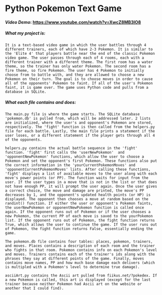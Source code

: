 # Python Pokemon Text Game
#### *Video Demo*: https://www.youtube.com/watch?v=XwcZ8MB3IO8
##### *What my project is*:
    It is a text-based video game in which the user battles through 4 different trainers, each of which have 2-3 Pokemon. It is similar to the 'Elite 4' that players battle near the end of the classic Pokemon video game. The user passes through each of 4 rooms, each with a different trainer with a different theme. The first room has a water theme, so the trainer has only water Pokemon. The second room has a fire theme, so fire Pokemon. The user has 4 Pokemon to initially choose from to battle with, and they are allowed to choose a new Pokemon on their turn. The goal is to choose moves in order to cause all of the opponents' Pokemon to faint. If all of the user's Pokemon faint, it is game over. The game uses Python code and pulls from a database in SQLite.
##### *What each file contains and does*:
    The main.py file is where the game starts. The SQLite database 'pokemon.db' is pulled from, which will be addressed later. 2 lists are initialized, where the user's and opponent's Pokemon are stored, respectively. The 'fight' function is then called from the helpers.py file for each battle. Lastly, the main file prints a statement if the user loses, or a different statement if the player gets through all 4 of the opponents.

    helpers.py contains the actual battle sequence in the 'fight' function. 'fight' first calls the 'userNewPokemon'  and 'opponentNewPokemon' functions, which allow the user to choose a Pokemon and set the opponent's first Pokemon. These functions also put the correct information in the 'yourCurrentPokemonMoves' and 'opponentCurrentPokemonMoves' lists. After calling these functions, 'fight' displays a list of available moves to the user along with each move's power points (or PP). The function waits for input from the user. If the user types in a move that is not in the list or that does not have enough PP, it will prompt the user again. Once the user gives a correct choice, the move and damage are printed, the move's PP decreases by 1, and the opponent's updated health points (or HP) is displayed. The opponent then chooses a move at random based on the randint() function. If either the user or opponent's Pokemon faints, the userNewPokemon or opponentNewPokemon function is called once again. If the opponent runs out of Pokemon or if the user chooses a new Pokemon, the current PP of each move is saved to the yourPokemon list. If the opponent runs out of Pokemon, the fight function returns True, which allows the user to continue the game. If the user runs out of Pokemon, the fight function returns False, essentially ending the game.

    The pokemon.db file contains four tables: places, pokemon, trainers, and moves. Places contains a description of each room and the trainer who fights in that room. Pokemon contains info on each Pokemon's level and moves. Trainers contains each of the trainer's ids along with the phrases they say at different points of the game. Finally, moves contains move names, PP and how much base damage each delivers (which is multipled with a Pokemon's level to determine true damage).

    asciiArt.py contains the Ascii art pulled from fiikus.net/?pokedex. If a new Pokemon is called, this art is displayed (except for the last trainer because neither Pokemon had Ascii art on the website or another that I could find).
